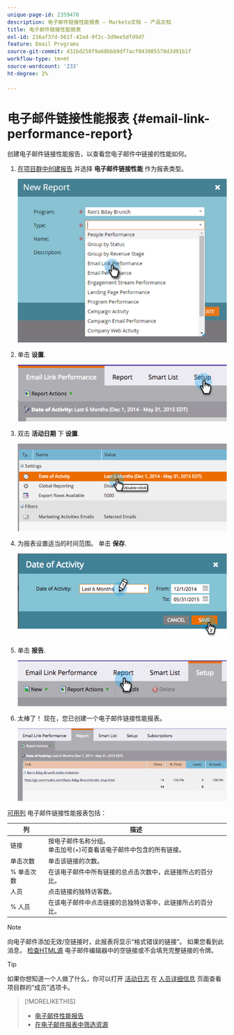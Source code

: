 ```yaml
---
unique-page-id: 2359478
description: 电子邮件链接性能报表 — Marketo文档 — 产品文档
title: 电子邮件链接性能报表
exl-id: 216af37d-561f-42ad-9f2c-3d9ee5dfd9d7
feature: Email Programs
source-git-commit: 431bd258f9a68bbb9df7acf043085578d3d91b1f
workflow-type: tm+mt
source-wordcount: '233'
ht-degree: 2%

---
```


# 电子邮件链接性能报表 {#email-link-performance-report}

创建电子邮件链接性能报告，以查看您电子邮件中链接的性能如何。

1. [在项目群中创建报告](/help/marketo/product-docs/reporting/basic-reporting/creating-reports/create-a-report-in-a-program.md) 并选择 **电子邮件链接性能** 作为报表类型。

   ![](assets/image2017-3-29-9-3a10-3a41.png)

1. 单击 **设置**.

   ![](assets/image2015-5-20-11-3a18-3a0.png)

1. 双击 **活动日期** 下 **设置**.

   ![](assets/image2015-5-20-11-3a18-3a59.png)

1. 为报表设置适当的时间范围。 单击 **保存**.

   ![](assets/image2015-5-20-11-3a20-3a52.png)

1. 单击 **报告**.

   ![](assets/image2015-5-20-11-3a22-3a24.png)

1. 太棒了！ 现在，您已创建一个电子邮件链接性能报表。

   ![](assets/image2015-5-20-11-3a23-3a33.png)

[可用列](/help/marketo/product-docs/reporting/basic-reporting/editing-reports/select-report-columns.md) 电子邮件链接性能报表包括：

<table> 
 <thead> 
  <tr> 
   <th colspan="1" rowspan="1">列</th> 
   <th colspan="1" rowspan="1">描述</th> 
  </tr> 
 </thead> 
 <tbody> 
  <tr> 
   <td colspan="1" rowspan="1">链接</td> 
   <td colspan="1" rowspan="1">按电子邮件名称分组。<br>单击加号(+)可查看该电子邮件中包含的所有链接。</td> 
  </tr> 
  <tr> 
   <td colspan="1" rowspan="1">单击次数</td> 
   <td colspan="1" rowspan="1">单击该链接的次数。</td> 
  </tr> 
  <tr> 
   <td colspan="1" rowspan="1">% 单击次数</td> 
   <td colspan="1" rowspan="1">在该电子邮件中所有链接的总点击次数中，此链接所占的百分比。</td> 
  </tr> 
  <tr> 
   <td colspan="1" rowspan="1">人员</td> 
   <td colspan="1" rowspan="1">点击链接的独特访客数。</td> 
  </tr> 
  <tr> 
   <td colspan="1" rowspan="1">% 人员</td> 
   <td colspan="1" rowspan="1">在该电子邮件中点击链接的总独特访客中，此链接所占的百分比。</td> 
  </tr> 
 </tbody> 
</table>

>[!NOTE]
>
>向电子邮件添加无效/空链接时，此报表将显示“格式错误的链接”。 如果您看到此消息， [检查HTML源](/help/marketo/product-docs/email-marketing/general/functions-in-the-editor/edit-an-emails-html.md) 电子邮件编辑器中的空链接或不会填充完整链接的令牌。

>[!TIP]
>
>如果你想知道一个人做了什么，你可以打开 [活动日志](/help/marketo/product-docs/core-marketo-concepts/smart-lists-and-static-lists/managing-people-in-smart-lists/filter-activity-types-in-the-activity-log-of-a-person.md) 在 [人员详细信息](/help/marketo/product-docs/core-marketo-concepts/smart-lists-and-static-lists/managing-people-in-smart-lists/using-the-person-detail-page.md) 页面查看项目群的“成员”选项卡。

>[!MORELIKETHIS]
>
>* [电子邮件性能报告](/help/marketo/product-docs/email-marketing/email-programs/email-program-data/email-performance-report.md)
>* [在电子邮件报表中筛选资源](/help/marketo/product-docs/reporting/basic-reporting/report-activity/filter-assets-in-an-email-report.md)
